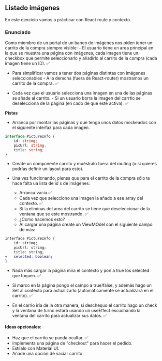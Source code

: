 ## Listado imágenes

En este ejercicio vamos a prácticar con React route y contexto.

### Enunciado

Como miembro de un portal de un banco de imágenes nos piden tener un carrito de la compra siempre visible: - El usuario tiene un area principal en la que se muestra una página con imágenes, cada imagen tiene un checkbox que permite seleccionarlo y añadirlo al carrito de la compra (cada imagen tiene un ID). ✅

- Para simplificar vamos a tener dos páginas distintas con imágenes seleccionables - A la derecha (fuera de React-router) mostramos un carrito de la compra. ✅

- Cada vez que el usuario selecciona una imagen en una de las páginas se añade al carrito. - Si un usuario borra la imagen del carrtio se deselecciona de la página (en cado de que esté activa). ✅

**Pistas**

- Arranca por montar las páginas y que tenga unos datos mockeados con el siguiente interfaz para cada imagen.

```ts
interface PictureInfo {
    id: string;
    picUrl: string;
    title: string;
}
```

- Create un componente carrito y muéstralo fuera del routing (o si quieres podrías definir un layout para esto).

- Una vez funcionando, piensa que para el carrito de la compra sólo te hace falta ua lista de id`s de imágenes:
    - Arranca vacía ✅
    - Cada vez que selecciono una imagen la añado a ese array del contexto. ✅
    - Si la eliminas del area del carrito se tiene que deseleccionar de la ventana que se este mostrando. ✅
    - ¿Como hacemos esto?
    - Al cargar una página create un ViewMOdel con el siguiente campo de más:

```diff
interface PictureInfo {
    id: string;
    picUrl: string;
    title: string;
+   selected: boolean;    
}
```
- Nada más cargar la página mira el contexto y pon a true los selected que toquen. ✅

- Si marco en la página pongo el campo a true/false, y además hago un Set al contexto para actualizarlo (automáticamente se actualizará en el carrito). ✅

- En el carrio iría de la otra manera, si deschequo el carrito hago un check y la ventana de turno estará usando un useEffect escuchando la ventana del carrito para actualizar sus datos. ✅

#### Ideas opcionales:
- Haz que el carrito se pueda ocultar. ✅
- Implementa una página de "checkout" para hacer el pedido.
- Estílalo con Material UI.
- Añade una opción de vaciar carrito.